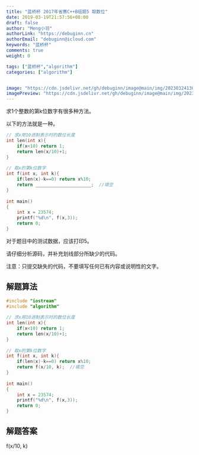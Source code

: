 ```yaml
---
title: "蓝桥杯 2017年省赛C++B组题5 取数位"
date: 2019-03-19T21:57:56+08:00
draft: false
author: "Meng小羽"
authorLink: "https://debuginn.cn"
authorEmail: "debuginn@icloud.com"
keywords: "蓝桥杯"
comments: true
weight: 0

tags: ["蓝桥杯","algorithm"]
categories: ["algorithm"]


image: "https://cdn.jsdelivr.net/gh/debuginn/image@main/img/202303241303887.jpg"
imagePreview: "https://cdn.jsdelivr.net/gh/debuginn/image@main/img/202303241303887.jpg"
---
```


求1个整数的第k位数字有很多种方法。

以下的方法就是一种。

```c
// 求x用10进制表示时的数位长度 
int len(int x){
	if(x<10) return 1;
	return len(x/10)+1;
}
	
// 取x的第k位数字
int f(int x, int k){
	if(len(x)-k==0) return x%10;
	return _____________________;  //填空
}
	
int main()
{
	int x = 23574;
	printf("%d\n", f(x,3));
	return 0;
}
```

对于题目中的测试数据，应该打印5。

请仔细分析源码，并补充划线部分所缺少的代码。

注意：只提交缺失的代码，不要填写任何已有内容或说明性的文字。

## 解题算法

```c
#include "iostream"
#include "algorithm"
 
// 求x用10进制表示时的数位长度 
int len(int x){
	if(x<10) return 1;
	return len(x/10)+1;
}
	
// 取x的第k位数字
int f(int x, int k){
	if(len(x)-k==0) return x%10;
	return f(x/10, k);  //填空
}
	
int main()
{
	int x = 23574;
	printf("%d\n", f(x,3));
	return 0;
}
```

## 解题答案

f(x/10, k)